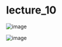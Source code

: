 # lecture_10

![image](https://github.com/user-attachments/assets/1c40a19a-8132-428b-bc55-f0e2e53330ca)

![image](https://github.com/user-attachments/assets/ba4ed059-21c2-4096-8953-89179c7f980d)
